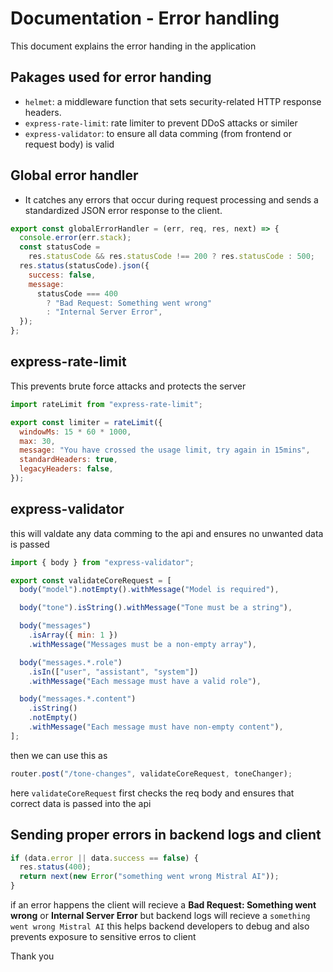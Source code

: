 # Documentation - Error handling

This document explains the error handing in the application

## Pakages used for error handing

- `helmet`: a middleware function that sets security-related HTTP response headers.
- `express-rate-limit`: rate limiter to prevent DDoS attacks or similer
- `express-validator`: to ensure all data comming (from frontend or request body) is valid

## Global error handler

- It catches any errors that occur during request processing and sends a standardized JSON error response to the client.

```javascript
export const globalErrorHandler = (err, req, res, next) => {
  console.error(err.stack);
  const statusCode =
    res.statusCode && res.statusCode !== 200 ? res.statusCode : 500;
  res.status(statusCode).json({
    success: false,
    message:
      statusCode === 400
        ? "Bad Request: Something went wrong"
        : "Internal Server Error",
  });
};
```

## express-rate-limit

This prevents brute force attacks and protects the server

```javascript
import rateLimit from "express-rate-limit";

export const limiter = rateLimit({
  windowMs: 15 * 60 * 1000,
  max: 30,
  message: "You have crossed the usage limit, try again in 15mins",
  standardHeaders: true,
  legacyHeaders: false,
});
```

## express-validator

this will valdate any data comming to the api and ensures no unwanted data is passed

```javascript
import { body } from "express-validator";

export const validateCoreRequest = [
  body("model").notEmpty().withMessage("Model is required"),

  body("tone").isString().withMessage("Tone must be a string"),

  body("messages")
    .isArray({ min: 1 })
    .withMessage("Messages must be a non-empty array"),

  body("messages.*.role")
    .isIn(["user", "assistant", "system"])
    .withMessage("Each message must have a valid role"),

  body("messages.*.content")
    .isString()
    .notEmpty()
    .withMessage("Each message must have non-empty content"),
];
```

then we can use this as

```javascript
router.post("/tone-changes", validateCoreRequest, toneChanger);
```

here `validateCoreRequest` first checks the req body and ensures that correct data is passed into the api

## Sending proper errors in backend logs and client

```javascript
if (data.error || data.success == false) {
  res.status(400);
  return next(new Error("something went wrong Mistral AI"));
}
```

if an error happens the client will recieve a **Bad Request: Something went wrong** or **Internal Server Error** but backend logs will recieve a `something went wrong Mistral AI` this helps backend developers to debug and also prevents exposure to sensitive erros to client

Thank you
